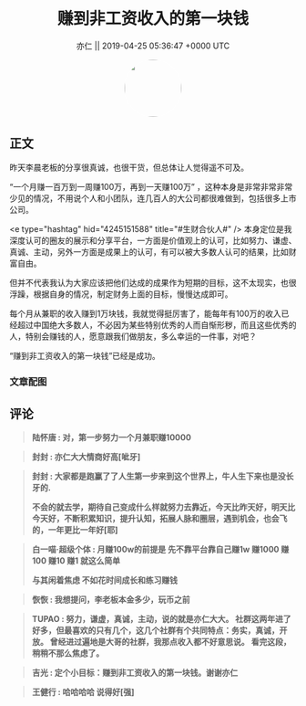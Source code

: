 <h1 align="center">赚到非工资收入的第一块钱</h1>




<p align="center">
    <a>亦仁 || 2019-04-25 05:36:47 &#43;0000 UTC</a>
</p>

<div align="center">
    <img src="https://images.zsxq.com/Fn3NQqCN8nuGF86yZPXSbEsl0mb3?e=1590940799&amp;token=kIxbL07-8jAj8w1n4s9zv64FuZZNEATmlU_Vm6zD:pfbNc8W3hS0oYG_hyXXh_rHMHuc=" width="100" height="100" style="border:1px solid;border-radius:50%; color:#ffffff"/>
</div>




## 正文

<div>
昨天李晨老板的分享很真诚，也很干货，但总体让人觉得遥不可及。

“一个月赚一百万到一周赚100万，再到一天赚100万” ，这种本身是非常非常非常少见的情况，不用说个人和小团队，连几百人的大公司都很难做到，包括很多上市公司。

&lt;e type=&#34;hashtag&#34; hid=&#34;4245151588&#34; title=&#34;#生财合伙人#&#34; /&gt; 本身定位是我深度认可的圈友的展示和分享平台，一方面是价值观上的认可，比如努力、谦虚、真诚、主动，另外一方面是成果上的认可，有可以被大多数人认可的结果，比如财富自由。

但并不代表我认为大家应该把他们达成的成果作为短期的目标，这不太现实，也很浮躁，根据自身的情况，制定财务上面的目标，慢慢达成即可。

每个月从兼职的收入赚到1万块钱，我就觉得挺厉害了，能每年有100万的收入已经超过中国绝大多数人，不必因为某些特别优秀的人而自惭形秽，而且这些优秀的人，特别会赚钱的人，愿意跟我们做朋友，多么幸运的一件事，对吧？ 

“赚到非工资收入的第一块钱”已经是成功。
</div>

### 文章配图

<div class="image" align="center">

</div>


## 评论

<div align="left">
<div>

<blockquote >
<span> <strong>陆怀唐 : 对，第一步努力一个月兼职赚10000 </strong></span>
</blockquote>

<blockquote >
<span> <strong>封封 : 亦仁大大情商好高[呲牙] </strong></span>
</blockquote>

<blockquote >
<span> <strong>封封 : 大家都是跑赢了了人生第一步来到这个世界上，牛人生下来也是没长牙的.

不会的就去学，期待自己变成什么样就努力去靠近，今天比昨天好，明天比今天好，不断积累知识，提升认知，拓展人脉和圈层，遇到机会，也会飞的，一年更比一年好[耶] </strong></span>
</blockquote>

<blockquote >
<span> <strong>白一喵·超级个体 : 月赚100w的前提是
先不靠平台靠自己赚1w
赚1000
赚100
赚10
赚1
就这么简单

与其闲着焦虑
不如花时间成长和练习赚钱 </strong></span>
</blockquote>

<blockquote >
<span> <strong>恢恢 : 我想提问，李老板本金多少，玩币之前 </strong></span>
</blockquote>

<blockquote >
<span> <strong>TUPAO : 努力，谦虚，真诚，主动，说的就是亦仁大大。
社群这两年进了好多，但最喜欢的只有几个，这几个社群有个共同特点：务实，真诚，开放。
曾经进过遍地是大哥的社群，我那点收入都不好意思说。
看完这段，稍稍不那么焦虑了。 </strong></span>
</blockquote>

<blockquote >
<span> <strong>吉光 : 定个小目标：赚到非工资收入的第一块钱。谢谢亦仁 </strong></span>
</blockquote>

<blockquote >
<span> <strong>王健行 : 哈哈哈哈  说得好[强] </strong></span>
</blockquote>

</div>
</div>